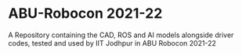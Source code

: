# ABU-Robocon 2021-22
A Repository containing the CAD, ROS and AI models alongside driver codes, tested and used by IIT Jodhpur in ABU Robocon 2021-22
